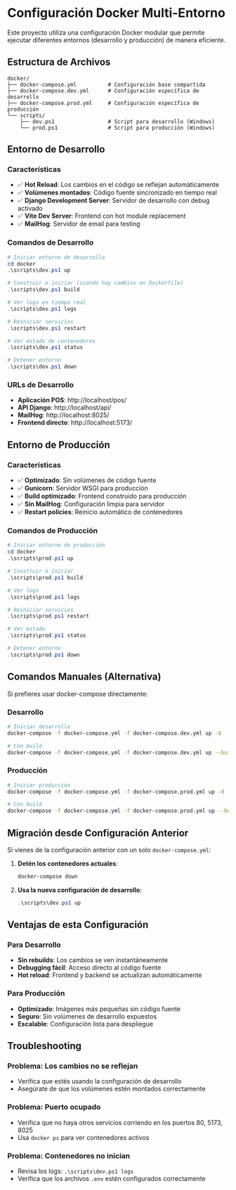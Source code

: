 # Configuración Docker Multi-Entorno

Este proyecto utiliza una configuración Docker modular que permite ejecutar diferentes entornos (desarrollo y producción) de manera eficiente.

## Estructura de Archivos

```
docker/
├── docker-compose.yml          # Configuración base compartida
├── docker-compose.dev.yml      # Configuración específica de desarrollo
├── docker-compose.prod.yml     # Configuración específica de producción
└── scripts/
    ├── dev.ps1                 # Script para desarrollo (Windows)
    └── prod.ps1                # Script para producción (Windows)
```

## Entorno de Desarrollo

### Características
- ✅ **Hot Reload**: Los cambios en el código se reflejan automáticamente
- ✅ **Volúmenes montados**: Código fuente sincronizado en tiempo real
- ✅ **Django Development Server**: Servidor de desarrollo con debug activado
- ✅ **Vite Dev Server**: Frontend con hot module replacement
- ✅ **MailHog**: Servidor de email para testing

### Comandos de Desarrollo

```powershell
# Iniciar entorno de desarrollo
cd docker
.\scripts\dev.ps1 up

# Construir e iniciar (cuando hay cambios en Dockerfile)
.\scripts\dev.ps1 build

# Ver logs en tiempo real
.\scripts\dev.ps1 logs

# Reiniciar servicios
.\scripts\dev.ps1 restart

# Ver estado de contenedores
.\scripts\dev.ps1 status

# Detener entorno
.\scripts\dev.ps1 down
```

### URLs de Desarrollo
- **Aplicación POS**: http://localhost/pos/
- **API Django**: http://localhost/api/
- **MailHog**: http://localhost:8025/
- **Frontend directo**: http://localhost:5173/

## Entorno de Producción

### Características
- ✅ **Optimizado**: Sin volúmenes de código fuente
- ✅ **Gunicorn**: Servidor WSGI para producción
- ✅ **Build optimizado**: Frontend construido para producción
- ✅ **Sin MailHog**: Configuración limpia para servidor
- ✅ **Restart policies**: Reinicio automático de contenedores

### Comandos de Producción

```powershell
# Iniciar entorno de producción
cd docker
.\scripts\prod.ps1 up

# Construir e iniciar
.\scripts\prod.ps1 build

# Ver logs
.\scripts\prod.ps1 logs

# Reiniciar servicios
.\scripts\prod.ps1 restart

# Ver estado
.\scripts\prod.ps1 status

# Detener entorno
.\scripts\prod.ps1 down
```

## Comandos Manuales (Alternativa)

Si prefieres usar docker-compose directamente:

### Desarrollo
```bash
# Iniciar desarrollo
docker-compose -f docker-compose.yml -f docker-compose.dev.yml up -d

# Con build
docker-compose -f docker-compose.yml -f docker-compose.dev.yml up --build -d
```

### Producción
```bash
# Iniciar producción
docker-compose -f docker-compose.yml -f docker-compose.prod.yml up -d

# Con build
docker-compose -f docker-compose.yml -f docker-compose.prod.yml up --build -d
```

## Migración desde Configuración Anterior

Si vienes de la configuración anterior con un solo `docker-compose.yml`:

1. **Detén los contenedores actuales**:
   ```powershell
   docker-compose down
   ```

2. **Usa la nueva configuración de desarrollo**:
   ```powershell
   .\scripts\dev.ps1 up
   ```

## Ventajas de esta Configuración

### Para Desarrollo
- **Sin rebuilds**: Los cambios se ven instantáneamente
- **Debugging fácil**: Acceso directo al código fuente
- **Hot reload**: Frontend y backend se actualizan automáticamente

### Para Producción
- **Optimizado**: Imágenes más pequeñas sin código fuente
- **Seguro**: Sin volúmenes de desarrollo expuestos
- **Escalable**: Configuración lista para despliegue

## Troubleshooting

### Problema: Los cambios no se reflejan
- Verifica que estés usando la configuración de desarrollo
- Asegúrate de que los volúmenes estén montados correctamente

### Problema: Puerto ocupado
- Verifica que no haya otros servicios corriendo en los puertos 80, 5173, 8025
- Usa `docker ps` para ver contenedores activos

### Problema: Contenedores no inician
- Revisa los logs: `.\scripts\dev.ps1 logs`
- Verifica que los archivos `.env` estén configurados correctamente